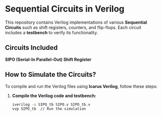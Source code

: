 # Sequential Circuits in Verilog

This repository contains Verilog implementations of various **Sequential Circuits** such as shift registers, counters, and flip-flops. 
Each circuit includes a **testbench** to verify its functionality.

## Circuits Included
**SIPO (Serial-In Parallel-Out) Shift Register**

## How to Simulate the Circuits?
To compile and run the Verilog files using **Icarus Verilog**, follow these steps:

1. **Compile the Verilog code and testbench:**
   ```sh
   iverilog -o SIPO_tb SIPO.v SIPO_tb.v
   vvp SIPO_tb  // Run the simulation
